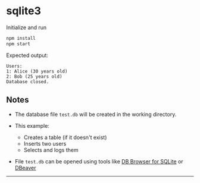 # sqlite3

Initialize and run

```bash
npm install
npm start
```

Expected output:

```
Users:
1: Alice (30 years old)
2: Bob (25 years old)
Database closed.
```

## Notes

- The database file `test.db` will be created in the working directory.
- This example:

  - Creates a table (if it doesn't exist)
  - Inserts two users
  - Selects and logs them

- File `test.db` can be opened using tools like [DB Browser for SQLite](https://sqlitebrowser.org/) or [DBeaver](https://dbeaver.io)

---
